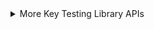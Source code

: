 <details>
  <summary>More Key Testing Library APIs</summary>


### toBe() and toEqual()


```javascript

describe('',() => {
    it('should return an array of number values if an array of string number values is provided',() => {
        const numberValues = ['1', '2'];

        const cleanedNumbers = cleanNumbers(numberValues);

        // expect(cleanedNumbers).toBe([1,2])
        //결과 값은 [1,2] , [1,2] 보기엔 같지만, 자스크립트에서는 참조타입이기 때문에 다르게 취급한다. 이럴때는 toEqual()을 사용하여 값이 같은지 비교해야한다
        //The result is [1, 2] and [1, 2]. Although they appear the same, in JavaScript, they are treated differently because they are reference types. In this case, you should use toEqual() to compare their values.

        expect(cleanedNumbers).toEqual([1,2])
    })
})

```
### async test



#### test example
```javascript
export function generateToken(userEmail, doneFn){
  jwt.sign({email: userEmail}, 'sevret123', doneFn)
}

export function  generateTokenPromise(userEmail) {
  const promise = new Promise(( resolve, reject ) => {
      jwt.sign({email: userEmail}, 'sevret123', (error, token) => {
        if (error) {
          reject(error)
        } else {
          resolve(token)
        }
      } )
  })
}

```

#### test
```javascript
import { it } from 'vitest';

it('should generate a token value', (done) => {
  const testUserEmail = 'test@test.com';
  
  generateToken(testUserEamil, (err, token) => {
    expect(token).toBeDefined();
    done();
  })
})

```

- 여기서 done()은 테스트를 수행할 콜백 함수를 인자로 받는다. 비동기 테스트가 끝났을을 알리는 콜백 할수이다
- toBedefined()는 매처 중 하나로, 주어진 값이 절의 되어 있는지 확인하는데 사용된다. 즉, 검사할 변수가 undefined가 아닌지 체크하고, 변수에 값이 할당되었거나, 함수의 반환값이 있을경우 매처를 통과한다 반대로, value가 null, 숫자, 문자열, 객체 등 어떤 값이든 undefined가 아니면 테스트는 통과하게 된다 
- done 함수는 Jest나 Vitest와 같은 테스트 프레임워크에서 제공되는 기능이지만, 직접적으로 정의되지는 않는다. 대신, 테스트 함수의 두 번째 인자로 자동으로 제공되는 콜백이다.

</details>